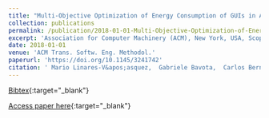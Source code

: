 ```yaml
---
title: "Multi-Objective Optimization of Energy Consumption of GUIs in Android Apps"
collection: publications
permalink: /publication/2018-01-01-Multi-Objective-Optimization-of-Energy-Consumption-of-GUIs-in-Android-Apps
excerpt: 'Association for Computer Machinery (ACM), New York, USA, Scopus ID: 2-s2.0-85060843179, Cited by: 2'
date: 2018-01-01
venue: 'ACM Trans. Softw. Eng. Methodol.'
paperurl: 'https://doi.org/10.1145/3241742'
citation: ' Mario Linares-V&apos;asquez,  Gabriele Bavota,  Carlos Bernal-C&apos;ardenas,  Massimiliano Di Penta,  Rocco Oliveto,  Denys Poshyvanyk, &quot;Multi-Objective Optimization of Energy Consumption of GUIs in Android Apps.&quot; ACM Trans. Softw. Eng. Methodol., 2018.'
---
```

[Bibtex](https://dblp.org/rec/bib/journals/tosem/Linares-Vasquez18){:target="_blank"}

[Access paper here](https://doi.org/10.1145/3241742){:target="_blank"}
